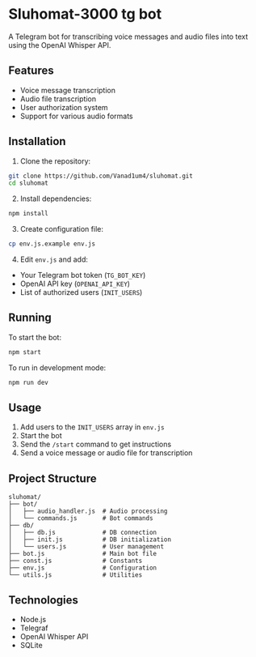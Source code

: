# Sluhomat-3000 tg bot

A Telegram bot for transcribing voice messages and audio files into text using the OpenAI Whisper API.

## Features

- Voice message transcription
- Audio file transcription
- User authorization system
- Support for various audio formats

## Installation

1. Clone the repository:

```bash
git clone https://github.com/Vanad1um4/sluhomat.git
cd sluhomat
```

2. Install dependencies:

```bash
npm install
```

3. Create configuration file:

```bash
cp env.js.example env.js
```

4. Edit `env.js` and add:

- Your Telegram bot token (`TG_BOT_KEY`)
- OpenAI API key (`OPENAI_API_KEY`)
- List of authorized users (`INIT_USERS`)

## Running

To start the bot:

```bash
npm start
```

To run in development mode:

```bash
npm run dev
```

## Usage

1. Add users to the `INIT_USERS` array in `env.js`
2. Start the bot
3. Send the `/start` command to get instructions
4. Send a voice message or audio file for transcription

## Project Structure

```
sluhomat/
├── bot/
│   ├── audio_handler.js  # Audio processing
│   └── commands.js       # Bot commands
├── db/
│   ├── db.js             # DB connection
│   ├── init.js           # DB initialization
│   └── users.js          # User management
├── bot.js                # Main bot file
├── const.js              # Constants
├── env.js                # Configuration
└── utils.js              # Utilities
```

## Technologies

- Node.js
- Telegraf
- OpenAI Whisper API
- SQLite
